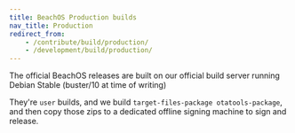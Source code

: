 ```yaml
---
title: BeachOS Production builds
nav_title: Production
redirect_from:
    - /contribute/build/production/
    - /development/build/production/
---
```


The official BeachOS releases are built on our official build server running Debian Stable (buster/10 at time of writing)

They're `user` builds, and we build `target-files-package otatools-package`, and then copy those zips to a dedicated offline signing machine to sign and release.